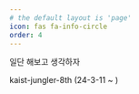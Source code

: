 ```yaml
---
# the default layout is 'page'
icon: fas fa-info-circle
order: 4
---
```

일단 해보고 생각하자

kaist-jungler-8th (24-3-11 ~ )

